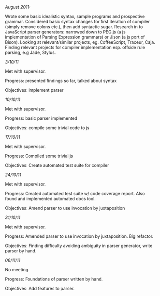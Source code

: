 *August 2011:*

Wrote some basic idealistic syntax, sample programs and prospective grammar.
Considered basic syntax changes for first iteration of compiler (simply remove colons etc.), then add syntactic sugar.
Research in to JavaScript parser generators: narrowed down to PEG.js (a js implementation of Parsing Expression grammars) or Jison (a js port of Bison).
Looking at relevant/similar projects, eg. CoffeeScript, Traceur, Caja.
Finding relevant projects for compiler implementation esp. offside rule parsing, e.g Jade, Stylus.

*3/10/11*

Met with supervisor.

Progress: presented findings so far, talked about syntax

Objectives: implement parser

*10/10/11*

Met with supervisor.

Progress: basic parser implemented

Objectives: compile some trivial code to js

*17/10/11*

Met with supervisor.

Progress: Compiled some trivial js

Objectives: Create automated test suite for compiler

*24/10/11*

Met with supervisor.

Progress: Created automated test suite w/ code coverage report. Also found and implemented automated docs tool.

Objectives: Amend parser to use invocation by juxtaposition

*31/10/11*

Met with supervisor.

Progress: Amended parser to use invocation by juxtaposition. Big refactor.

Objectives: Finding difficulty avoiding ambiguity in parser generator, write parser by hand.

*06/11/11*

No meeting.

Progress: Foundations of parser written by hand.

Objectives: Add features to parser.


